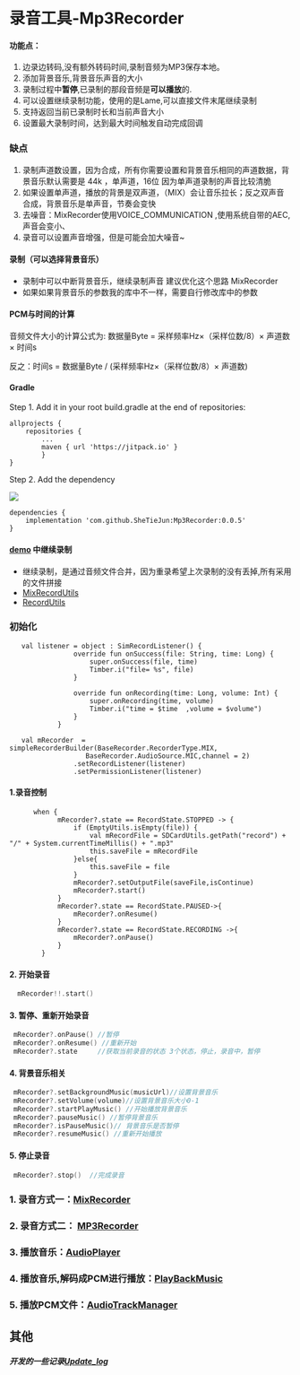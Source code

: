 # 录音工具-Mp3Recorder

#### 功能点：

1. 边录边转码,没有额外转码时间,录制音频为MP3保存本地。
2. 添加背景音乐,背景音乐声音的大小
3. 录制过程中**暂停**,已录制的那段音频是**可以播放**的.
4. 可以设置继续录制功能，使用的是Lame,可以直接文件末尾继续录制
5. 支持返回当前已录制时长和当前声音大小
6. 设置最大录制时间，达到最大时间触发自动完成回调


### 缺点

1. 录制声道数设置，因为合成，所有你需要设置和背景音乐相同的声道数据，背景音乐默认需要是 44k ，单声道，16位
因为单声道录制的声音比较清脆
2. 如果设置单声道，播放的背景是双声道，（MIX）会让音乐拉长；反之双声音合成，背景音乐是单声音，节奏会变快
3. 去噪音：MixRecorder使用VOICE_COMMUNICATION ,使用系统自带的AEC,声音会变小、
4. 录音可以设置声音增强，但是可能会加大噪音~

#### 录制（可以选择背景音乐）
  - 录制中可以中断背景音乐，继续录制声音  建议优化这个思路 MixRecorder
  - 如果如果背景音乐的参数我的库中不一样，需要自行修改库中的参数

#### PCM与时间的计算

音频文件大小的计算公式为: 数据量Byte = 采样频率Hz×（采样位数/8）× 声道数 × 时间s

反之：时间s = 数据量Byte / (采样频率Hz×（采样位数/8）× 声道数)

#### Gradle

Step 1. Add it in your root build.gradle at the end of repositories:

```
allprojects {
    repositories {
        ...
        maven { url 'https://jitpack.io' }
        }
}
```

Step 2. Add the dependency

[![](https://jitpack.io/v/SheTieJun/Mp3Recorder.svg)](https://jitpack.io/#SheTieJun/Mp3Recorder)
```
dependencies {
    implementation 'com.github.SheTieJun:Mp3Recorder:0.0.5'
}
```

#### [demo](https://github.com/SheTieJun/Mp3Recorder/tree/master/app) 中继续录制 
- 继续录制，是通过音频文件合并，因为重录希望上次录制的没有丢掉,所有采用的文件拼接
- [MixRecordUtils](/app/src/main/java/me/shetj/mp3recorder/record\utils/MixRecordUtils.kt) 
- [RecordUtils](/app/src/main/java/me/shetj/mp3recorder/record\utils/RecordUtils.kt) 
### 初始化
```
   val listener = object : SimRecordListener() {
                override fun onSuccess(file: String, time: Long) {
                    super.onSuccess(file, time)
                    Timber.i("file= %s", file)
                }

                override fun onRecording(time: Long, volume: Int) {
                    super.onRecording(time, volume)
                    Timber.i("time = $time  ,volume = $volume")
                }
            }
            
   val mRecorder  = simpleRecorderBuilder(BaseRecorder.RecorderType.MIX,
                   BaseRecorder.AudioSource.MIC,channel = 2)
                .setRecordListener(listener)
                .setPermissionListener(listener)
```
#### 1.录音控制
```
      when {
            mRecorder?.state == RecordState.STOPPED -> {
                if (EmptyUtils.isEmpty(file)) {
                    val mRecordFile = SDCardUtils.getPath("record") + "/" + System.currentTimeMillis() + ".mp3"
                    this.saveFile = mRecordFile
                }else{
                    this.saveFile = file
                }
                mRecorder?.setOutputFile(saveFile,isContinue)
                mRecorder?.start()
            }
            mRecorder?.state == RecordState.PAUSED->{
                mRecorder?.onResume()
            }
            mRecorder?.state == RecordState.RECORDING ->{
                mRecorder?.onPause()
            }
        }  
```

#### 2. 开始录音

```kotlin
  mRecorder!!.start()
```

#### 3. 暂停、重新开始录音

```kotlin
 mRecorder?.onPause() //暂停
 mRecorder?.onResume() //重新开始
 mRecorder?.state     //获取当前录音的状态 3个状态，停止，录音中，暂停
```

#### 4. 背景音乐相关

```kotlin
 mRecorder?.setBackgroundMusic(musicUrl)//设置背景音乐
 mRecorder?.setVolume(volume)//设置背景音乐大小0-1	
 mRecorder?.startPlayMusic() //开始播放背景音乐
 mRecorder?.pauseMusic() //暂停背景音乐
 mRecorder?.isPauseMusic()// 背景音乐是否暂停
 mRecorder?.resumeMusic() //重新开始播放
```

#### 5. 停止录音

```kotlin
 mRecorder?.stop()  //完成录音
```
   

### 1. 录音方式一：[MixRecorder](/doc/MixRecorder.MD) 
### 2. 录音方式二： [MP3Recorder](/doc/Mp3Recorder.MD)
### 3. 播放音乐：[AudioPlayer](/doc/AudioPlayer.MD)
### 4. 播放音乐,解码成PCM进行播放：[PlayBackMusic](/doc/PlayBackMusic.MD)
### 5. 播放PCM文件：[AudioTrackManager](/doc/AudioTrackManager.MD)

## 其他

##### 开发的一些记录[Update_log](/doc/Update_log.md)
 